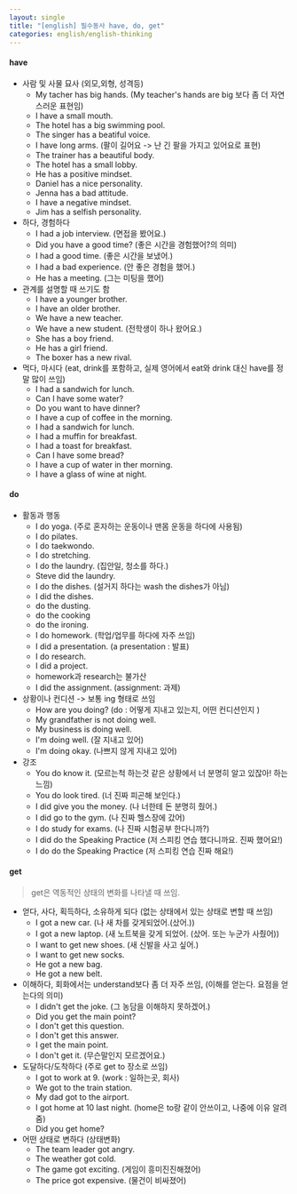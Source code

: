 ```yaml
---
layout: single
title: "[english] 필수동사 have, do, get"
categories: english/english-thinking
---
```


#### have

- 사람 및 사물 묘사 (외모,외형, 성격등)
	- My tacher has big hands. (My teacher's hands are big 보다 좀 더 자연스러운 표현임)
	- I have a small mouth.
	- The hotel has a big swimming pool.
	- The singer has a beatiful voice.
	- I have long arms. (팔이 길어요 -> 난 긴 팔을 가지고 있어요로 표현)
	- The trainer has a beautiful body.
	- The hotel has a small lobby.
	- He has a positive mindset.
	- Daniel has a nice personality.
	- Jenna has a bad attitude.
	- I have a negative mindset.
	- Jim has a selfish personality.
- 하다, 경험하다
	- I had a job interview. (면접을 봤어요.)
	- Did you have a good time? (좋은 시간을 경험했어?의 의미)
	- I had a good time. (좋은 시간을 보냈어.)
	- I had a bad experience. (안 좋은 경험을 했어.)
	- He has a meeting. (그는 미팅을 했어)
- 관계를 설명할 때 쓰기도 함
	- I have a younger brother.
	- I have an older brother.
	- We have a new teacher.
	- We have a new student. (전학생이 하나 왔어요.)
	- She has a boy friend.
	- He has a girl friend.
	- The boxer has a new rival.
- 먹다, 마시다 (eat, drink를 포함하고, 실제 영어에서 eat와 drink 대신 have를 정말 많이 쓰임)
	- I had a sandwich for lunch.
	- Can I have some water?
	- Do you want to have dinner?
	- I have a cup of coffee in the morning.
	- I had a sandwich for lunch.
	- I had a muffin for breakfast.
	- I had a toast for breakfast.
	- Can I have some bread?
	- I have a cup of water in ther morning.
	- I have a glass of wine at night.

#### do
- 활동과 행동
	- I do yoga. (주로 혼자하는 운동이나 맨몸 운동을 하다에 사용됨)
	- I do pilates.
	- I do taekwondo.
	- I do stretching.
	- I do the laundry. (집안일, 청소를 하다.)
	- Steve did the laundry.
	- I do the dishes. (설거지 하다는 wash the dishes가 아님)
	- I did the dishes.
	- do the dusting.
	- do the cooking
	- do the ironing.
	- I do homework. (학업/업무를 하다에 자주 쓰임)
	- I did a presentation. (a presentation : 발표)
	- I do research.
	- I did a project.
	- homework과 research는 불가산
	- I did the assignment. (assignment: 과제)
- 상황이나 컨디션 -> 보통 ing  형태로 쓰임
	- How are you doing? (do : 어떻게 지내고 있는지, 어떤 컨디션인지 )
	- My grandfather is not doing well.
	- My business is doing well.
	- I'm doing well. (잘 지내고 있어)
	- I'm doing okay. (나쁘지 않게 지내고 있어)
- 강조
	- You do know it. (모르는척 하는것 같은 상황에서 너 분명히 알고 있잖아! 하는 느낌)
	- You do look tired. (너 진짜 피곤해 보인다.)
	- I did give you the money. (나 너한테 돈 분명히 줬어.)
	- I did go to the gym. (나 진짜 헬스장에 갔어)
	- I do study for exams. (나 진짜 시험공부 한다니까?)
	- I did do the Speaking Practice (저 스피킹 연습 했다니까요. 진짜 했어요!)
	- I do do the Speaking Practice (저 스피킹 연습 진짜 해요!)

#### get

> get은 역동적인 상태의 변화를 나타낼 때 쓰임.

- 얻다, 사다, 획득하다, 소유하게 되다 (없는 상태에서 있는 상태로 변할 때 쓰임)
	- I got a new car. (나 새 차를 갖게되었어.(샀어.))
	- I got a new laptop. (새 노트북을 갖게 되었어. (샀어. 또는 누군가 사줬어))
	- I want to get new shoes. (새 신발을 사고 싶어.)
	- I want to get new socks.
	- He got a new bag.
	- He got a new belt.
- 이해하다, 회화에서는 understand보다 좀 더 자주 쓰임, (이해를 얻는다. 요점을 얻는다의 의미)
	- I didn't get the joke. (그 농담을 이해하지 못하겠어.)
	- Did you get the main point?
	- I don't get this question.
	- I don't get this answer.
	- I get the main point.
	- I don't get it. (무슨말인지 모르겠어요.)
- 도달하다/도착하다 (주로 get to 장소로 쓰임)
	- I got to work at 9. (work : 일하는곳, 회사)
	- We got to the train station.
	- My dad got to the airport.
	- I got home at 10 last night. (home은 to랑 같이 안쓰이고, 나중에 이유 알려줌)
	- Did you get home?
- 어떤 상태로 변하다 (상태변화)
	- The team leader got angry.
	- The weather got cold.
	- The game got exciting. (게임이 흥미진진해졌어)
	- The price got expensive. (물건이 비싸졌어)